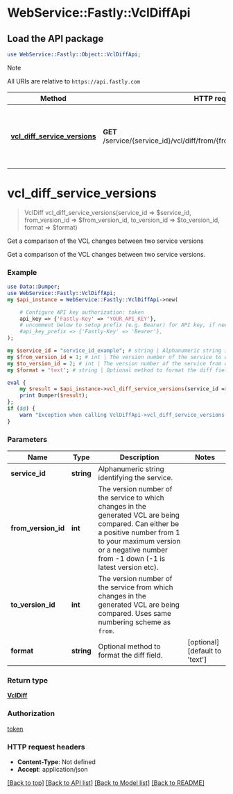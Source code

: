# WebService::Fastly::VclDiffApi

## Load the API package
```perl
use WebService::Fastly::Object::VclDiffApi;
```

> [!NOTE]
> All URIs are relative to `https://api.fastly.com`

Method | HTTP request | Description
------ | ------------ | -----------
[**vcl_diff_service_versions**](VclDiffApi.md#vcl_diff_service_versions) | **GET** /service/{service_id}/vcl/diff/from/{from_version_id}/to/{to_version_id} | Get a comparison of the VCL changes between two service versions


# **vcl_diff_service_versions**
> VclDiff vcl_diff_service_versions(service_id => $service_id, from_version_id => $from_version_id, to_version_id => $to_version_id, format => $format)

Get a comparison of the VCL changes between two service versions

Get a comparison of the VCL changes between two service versions.

### Example
```perl
use Data::Dumper;
use WebService::Fastly::VclDiffApi;
my $api_instance = WebService::Fastly::VclDiffApi->new(

    # Configure API key authorization: token
    api_key => {'Fastly-Key' => 'YOUR_API_KEY'},
    # uncomment below to setup prefix (e.g. Bearer) for API key, if needed
    #api_key_prefix => {'Fastly-Key' => 'Bearer'},
);

my $service_id = "service_id_example"; # string | Alphanumeric string identifying the service.
my $from_version_id = 1; # int | The version number of the service to which changes in the generated VCL are being compared. Can either be a positive number from 1 to your maximum version or a negative number from -1 down (-1 is latest version etc).
my $to_version_id = 2; # int | The version number of the service from which changes in the generated VCL are being compared. Uses same numbering scheme as `from`.
my $format = 'text'; # string | Optional method to format the diff field.

eval {
    my $result = $api_instance->vcl_diff_service_versions(service_id => $service_id, from_version_id => $from_version_id, to_version_id => $to_version_id, format => $format);
    print Dumper($result);
};
if ($@) {
    warn "Exception when calling VclDiffApi->vcl_diff_service_versions: $@\n";
}
```

### Parameters

Name | Type | Description  | Notes
------------- | ------------- | ------------- | -------------
 **service_id** | **string**| Alphanumeric string identifying the service. | 
 **from_version_id** | **int**| The version number of the service to which changes in the generated VCL are being compared. Can either be a positive number from 1 to your maximum version or a negative number from -1 down (-1 is latest version etc). | 
 **to_version_id** | **int**| The version number of the service from which changes in the generated VCL are being compared. Uses same numbering scheme as `from`. | 
 **format** | **string**| Optional method to format the diff field. | [optional] [default to &#39;text&#39;]

### Return type

[**VclDiff**](VclDiff.md)

### Authorization

[token](../README.md#token)

### HTTP request headers

 - **Content-Type**: Not defined
 - **Accept**: application/json

[[Back to top]](#) [[Back to API list]](../README.md#documentation-for-api-endpoints) [[Back to Model list]](../README.md#documentation-for-models) [[Back to README]](../README.md)


